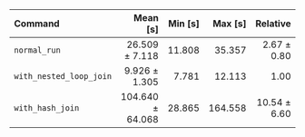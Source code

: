 | Command | Mean [s] | Min [s] | Max [s] | Relative |
|:---|---:|---:|---:|---:|
| `normal_run` | 26.509 ± 7.118 | 11.808 | 35.357 | 2.67 ± 0.80 |
| `with_nested_loop_join` | 9.926 ± 1.305 | 7.781 | 12.113 | 1.00 |
| `with_hash_join` | 104.640 ± 64.068 | 28.865 | 164.558 | 10.54 ± 6.60 |
